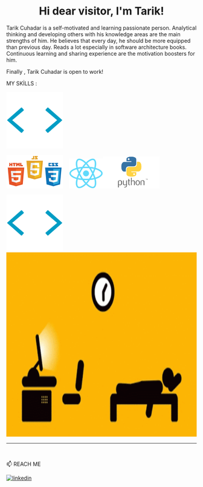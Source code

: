 

<h1 align="center" dir="auto">Hi dear visitor, I'm Tarik!</h1>

Tarik Cuhadar is a self-motivated and learning passionate person. Analytical thinking and developing others with his knowledge areas are the main strengths of him. He believes that every day, he should be more equipped than previous day. Reads a lot especially in software architecture books. Continuous learning and sharing experience are the motivation boosters for him. 

Finally , Tarik Cuhadar is open to work!



<p>MY SKİLLS : </p>







 <img src="https://github.com/dackardd/dackardd/blob/main/68747470733a2f2f6d65646961322e67697068792e636f6d2f6d656469612f51737347456d706b79454f684243623765312f67697068792e6769663f6369643d656366303565343761306e336769316266716e74716d6f62386739616964316f796a3277723364.gif" widht="150px" height="150px">


<img src="https://github.com/dackardd/dackardd/blob/main/css3-html5-javascript-logo.png" width="150px"> &nbsp;&nbsp; <img src="https://github.com/dackardd/dackardd/blob/main/1200px-React.svg.png" width="90px"><img src="https://github.com/dackardd/dackardd/blob/main/Python-Symbol.png" width="150px">




 <img src="https://github.com/dackardd/dackardd/blob/main/68747470733a2f2f6d65646961322e67697068792e636f6d2f6d656469612f51737347456d706b79454f684243623765312f67697068792e6769663f6369643d656366303565343761306e336769316266716e74716d6f62386739616964316f796a3277723364.gif" widht="150px" height="150px">
 
 
 
 
 
 <img src="https://github.com/dackardd/dackardd/blob/main/8223.gif" width="680px" height="488px"> 
 
 <hr>
 <br>
                            
📫 REACH ME 
 
 [![linkedin](https://img.shields.io/badge/Linkedin-000000?style=for-the-badge&logo=Linkedin&logoColor=white)](https://www.linkedin.com/in/tarık-çuhadar-b9131922b/)

